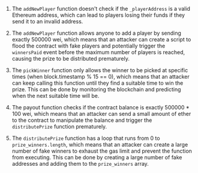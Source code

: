 1. The `addNewPlayer` function doesn't check if the `_playerAddress` is a valid Ethereum address, which can lead to players losing their funds if they send it to an invalid address.

2. The `addNewPlayer` function allows anyone to add a player by sending exactly 500000 wei, which means that an attacker can create a script to flood the contract with fake players and potentially trigger the `winnersPaid` event before the maximum number of players is reached, causing the prize to be distributed prematurely.

3. The `pickWinner` function only allows the winner to be picked at specific times (when block.timestamp % 15 == 0), which means that an attacker can keep calling this function until they find a suitable time to win the prize. This can be done by monitoring the blockchain and predicting when the next suitable time will be.

4. The payout function checks if the contract balance is exactly 500000 * 100 wei, which means that an attacker can send a small amount of ether to the contract to manipulate the balance and trigger the `distributePrize` function prematurely.

5. The `distributePrize` function has a loop that runs from 0 to `prize_winners.length`, which means that an attacker can create a large number of fake winners to exhaust the gas limit and prevent the function from executing. This can be done by creating a large number of fake addresses and adding them to the `prize_winners` array.